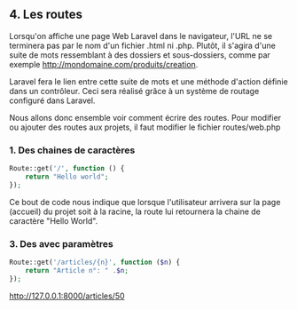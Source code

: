 ## 4. Les routes

Lorsqu'on affiche une page Web Laravel dans le navigateur, l'URL ne se terminera pas par le nom d'un fichier .html ni .php. Plutôt, il s'agira d'une suite de mots ressemblant à des dossiers et sous-dossiers, comme par exemple http://mondomaine.com/produits/creation.

Laravel fera le lien entre cette suite de mots et une méthode d'action définie dans un contrôleur. Ceci sera réalisé grâce à un système de routage configuré dans Laravel.

Nous allons donc ensemble voir comment écrire des routes. Pour modifier ou ajouter des routes aux projets, il faut modifier le fichier routes/web.php

### 1. Des chaines de caractères
```PHP
Route::get('/', function () {
    return "Hello world";
});
```
Ce bout de code nous indique que lorsque l'utilisateur arrivera sur la page (accueil) du projet soit à la racine, la route lui retournera la chaine de caractère "Hello World".

### 3. Des avec paramètres
```PHP
Route::get('/articles/{n}', function ($n) {
    return "Article n°: " .$n;
});
```
http://127.0.0.1:8000/articles/50
